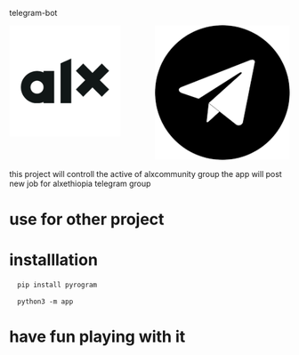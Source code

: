 telegram-bot
<div style="display:flex">
     <div style="flex:1;padding-right:10px;">
          <img src="https://raw.githubusercontent.com/alxcommunity/telegram-bot/main/images/alx.png" width="200"/>
     </div>
     <div style="flex:1;padding-left:10px;">
          <img src="https://raw.githubusercontent.com/alxcommunity/telegram-bot/main/images/tg.png" width="300"/>
     </div>
</div>

this project will controll the active of alxcommunity group
the app will post new job for alxethiopia telegram group


# use for other project

# installlation 
````
  pip install pyrogram
````

````
  python3 -m app
````


# have fun playing with it
